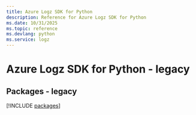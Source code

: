 ```yaml
---
title: Azure Logz SDK for Python
description: Reference for Azure Logz SDK for Python
ms.date: 10/31/2025
ms.topic: reference
ms.devlang: python
ms.service: logz
---
```

# Azure Logz SDK for Python - legacy
## Packages - legacy
[!INCLUDE [packages](logz-index.md)]